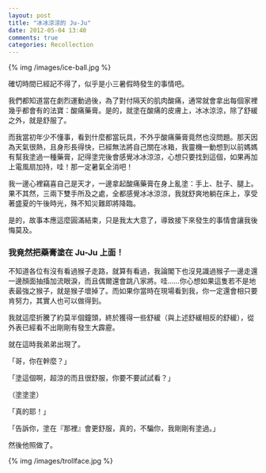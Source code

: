 ```yaml
---
layout: post
title: "冰冰涼涼的 Ju-Ju"
date: 2012-05-04 13:40
comments: true
categories: Recollection
---
```


{% img /images/ice-ball.jpg %}

確切時間已經記不得了，似乎是小三暑假時發生的事情吧。

我們都知道當在劇烈運動過後，為了對付隔天的肌肉酸痛，通常就會拿出每個家裡幾乎都會有的法寶：酸痛藥膏。是的，就塗在酸痛的皮膚上，冰冰涼涼，除了舒緩之外，就是舒服了。

而我當初年少不懂事，看到什麼都當玩具，不外乎酸痛藥膏竟然也沒問題。那天因為天氣很熱，且身形長得快，已經無法將自己關在冰箱，我靈機一動想到以前媽媽有幫我塗過一種藥膏，記得塗完後會感覺冰冰涼涼，心想只要找到這個，如果再加上電風扇加持，哇！那一定暑氣全消吧！

我一邊心裡竊喜自己是天才，一邊拿起酸痛藥膏在身上亂塗：手上、肚子、腿上。果不其然，三兩下雙手所及之處，全都感覺冰冰涼涼，我就舒爽地躺在床上，享受著盛夏的午後時光，殊不知災難即將降臨。

是的，故事本應這麼圓滿結束，只是我太大意了，導致接下來發生的事情會讓我後悔莫及。

### **我竟然把藥膏塗在 Ju-Ju 上面！**
    
<!-- more -->

不知道各位有沒有看過猴子走路，就算有看過，我論閣下也沒見識過猴子一邊走還一邊顏面抽搐加流眼淚，而且偶爾還會跳八家將。哇……你心想如果這隻若不是地表最強之猴子，就是猴子壞掉了。而如果你當時在現場看到我，你一定還會相只要肯努力，其實人也可以做得到。

我就這麼折騰了約莫半個鐘頭，終於獲得一些舒緩（與上述舒緩相反的舒緩），從外表已經看不出剛剛有發生大霹靂。

就在這時我弟弟出現了。

「哥，你在幹麼？」

「塗這個啊，超涼的而且很舒服，你要不要試試看？」

（塗塗塗）

「真的耶！」

「告訴你，塗在『那裡』會更舒服，真的，不騙你，我剛剛有塗過。」

然後他照做了。

{% img /images/trollface.jpg %}
